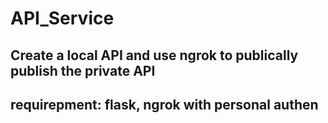 # API_Service

## Create a local API and use ngrok to publically publish the private API

## requirepment: flask, ngrok with personal authen
